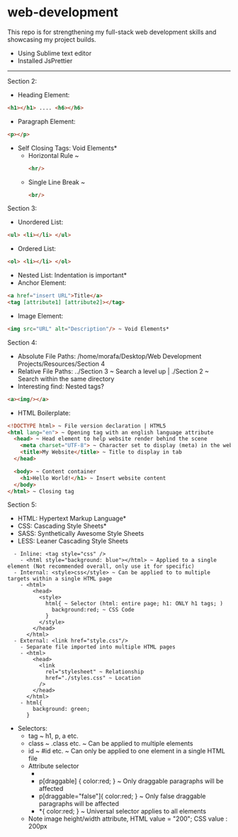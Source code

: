 # web-development
This repo is for strengthening my full-stack web development skills and showcasing my project builds.
- Using Sublime text editor
- Installed JsPrettier
-----------------------------
Section 2:
- Heading Element:
```html
<h1></h1> .... <h6></h6>
```
- Paragraph Element:
```html
<p></p>
```
- Self Closing Tags: Void Elements*
  - Horizontal Rule ~
    ```html
    <hr/>
    ```
  - Single Line Break ~
    ```html
    <br/>
    ```

Section 3:
- Unordered List:
```html
<ul> <li></li> </ul>
```
- Ordered List:
```html
<ol> <li></li> </ol>
```
- Nested List: Indentation is important*
- Anchor Element:
```html
<a href="insert URL">Title</a>
<tag [attribute1] [attribute2]></tag>
```
- Image Element:
```html
<img src="URL" alt="Description"/> ~ Void Elements*
```

Section 4:
- Absolute File Paths: /home/morafa/Desktop/Web Development Projects/Resources/Section 4
- Relative File Paths: ../Section 3 ~ Search a level up | ./Section 2 ~ Search within the same directory
- Interesting find: Nested tags?
```html
<a><img/></a>
```
- HTML Boilerplate:
```html
<!DOCTYPE html> ~ File version declaration | HTML5
<html lang="en"> ~ Opening tag with an english language attribute
  <head> ~ Head element to help website render behind the scene
    <meta charset="UTF-8"> ~ Character set to display (meta) in the website
    <title>My Website</title> ~ Title to display in tab
  </head>

  <body> ~ Content container
    <h1>Hello World!</h1> ~ Insert website content
  </body>
</html> ~ Closing tag
```

Section 5:
- HTML: Hypertext Markup Language*
- CSS: Cascading Style Sheets*
- SASS: Synthetically Awesome Style Sheets
- LESS: Leaner Cascading Style Sheets
```
  - Inline: <tag style="css" />
    - <html style="background: blue"></html> ~ Applied to a single element (Not recommended overall, only use it for specific)
  - Internal: <style>css</style> ~ Can be applied to to multiple targets within a single HTML page
    - <html>
        <head>
          <style>
            html{ ~ Selector (html: entire page; h1: ONLY h1 tags; )
              background:red; ~ CSS Code
            }
          </style>
        </head>
      </html>
  - External: <link href="style.css"/>
    - Separate file imported into multiple HTML pages
    - <html>
        <head>
          <link 
            rel="stylesheet" ~ Relationship
            href="./styles.css" ~ Location
          />
        </head>
      </html>
    - html{
        background: green;
      }
```
- Selectors:
  - tag ~ h1, p, a etc.
  - class ~ .class etc. ~ Can be applied to multiple elements
  - id ~ #id etc. ~ Can only be applied to one element in a single HTML file
  - Attribute selector
    - <tag id=value class=value draggable=value src=value href=value alt=value></tag>
    - p[draggable] { color:red; } ~ Only draggable paragraphs will be affected
    - p[draggable="false"]{ color:red; } ~ Only false draggable paragraphs will be affected
    - *{ color:red; } ~ Universal selector applies to all elements
  - Note image height/width attribute, HTML value = "200"; CSS value : 200px
